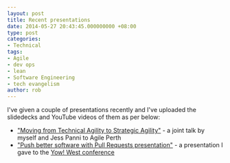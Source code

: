 ```yaml
---
layout: post
title: Recent presentations
date: 2014-05-27 20:43:45.000000000 +08:00
type: post
categories:
- Technical
tags:
- Agile
- dev ops
- lean
- Software Engineering
- tech evangelism
author: rob
---
```



I've given a couple of presentations recently and I've uploaded the slidedecks and YouTube videos of them as per below:


- ["Moving from Technical Agility to Strategic Agility"](https://github.com/robdmoore/MovingFromTechnicalAgilityToStrategicAgilityPresentation) - a joint talk by myself and Jess Panni to Agile Perth
- ["Push better software with Pull Requests presentation"](https://github.com/robdmoore/PushBetterSoftwareWithPullRequestsPresentation) - a presentation I gave to the [Yow! West conference](http://west.yowconference.com.au/)

